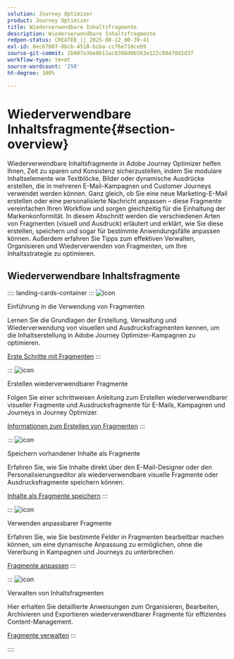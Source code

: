 ```yaml
---
solution: Journey Optimizer
product: Journey Optimizer
title: Wiederverwendbare Inhaltsfragmente
description: Wiederverwendbare Inhaltsfragmente
redpen-status: CREATED_||_2025-08-12_00-39-41
exl-id: 8ec67807-8bcb-4510-bcba-ccf6e710ceb9
source-git-commit: 2b907a3be8b11ac6308d0b563e122c88478d1d37
workflow-type: tm+mt
source-wordcount: '250'
ht-degree: 100%

---
```


# Wiederverwendbare Inhaltsfragmente{#section-overview}

Wiederverwendbare Inhaltsfragmente in Adobe Journey Optimizer helfen Ihnen, Zeit zu sparen und Konsistenz sicherzustellen, indem Sie modulare Inhaltselemente wie Textblöcke, Bilder oder dynamische Ausdrücke erstellen, die in mehreren E-Mail-Kampagnen und Customer Journeys verwendet werden können. Ganz gleich, ob Sie eine neue Marketing-E-Mail erstellen oder eine personalisierte Nachricht anpassen – diese Fragmente vereinfachen Ihren Workflow und sorgen gleichzeitig für die Einhaltung der Markenkonformität. In diesem Abschnitt werden die verschiedenen Arten von Fragmenten (visuell und Ausdruck) erläutert und erklärt, wie Sie diese erstellen, speichern und sogar für bestimmte Anwendungsfälle anpassen können. Außerdem erfahren Sie Tipps zum effektiven Verwalten, Organisieren und Wiederverwenden von Fragmenten, um Ihre Inhaltsstrategie zu optimieren.

## Wiederverwendbare Inhaltsfragmente

:::: landing-cards-container
:::
![icon](https://cdn.experienceleague.adobe.com/icons/book.svg)

Einführung in die Verwendung von Fragmenten

Lernen Sie die Grundlagen der Erstellung, Verwaltung und Wiederverwendung von visuellen und Ausdrucksfragmenten kennen, um die Inhaltserstellung in Adobe Journey Optimizer-Kampagnen zu optimieren.

[Erste Schritte mit Fragmenten](../using/content-management/fragments.md)
:::

:::
![icon](https://cdn.experienceleague.adobe.com/icons/circle-play.svg)

Erstellen wiederverwendbarer Fragmente

Folgen Sie einer schrittweisen Anleitung zum Erstellen wiederverwendbarer visueller Fragmente und Ausdrucksfragmente für E-Mails, Kampagnen und Journeys in Journey Optimizer.

[Informationen zum Erstellen von Fragmenten](../using/content-management/create-fragments.md)
:::

:::
![icon](https://cdn.experienceleague.adobe.com/icons/list-check.svg)

Speichern vorhandener Inhalte als Fragmente

Erfahren Sie, wie Sie Inhalte direkt über den E-Mail-Designer oder den Personalisierungseditor als wiederverwendbare visuelle Fragmente oder Ausdrucksfragmente speichern können.

[Inhalte als Fragmente speichern](../using/content-management/save-fragments.md)
:::

:::
![icon](https://cdn.experienceleague.adobe.com/icons/puzzle-piece.svg)

Verwenden anpassbarer Fragmente

Erfahren Sie, wie Sie bestimmte Felder in Fragmenten bearbeitbar machen können, um eine dynamische Anpassung zu ermöglichen, ohne die Vererbung in Kampagnen und Journeys zu unterbrechen.

[Fragmente anpassen](../using/content-management/customizable-fragments.md)
:::

:::
![icon](https://cdn.experienceleague.adobe.com/icons/gear.svg)

Verwalten von Inhaltsfragmenten

Hier erhalten Sie detaillierte Anweisungen zum Organisieren, Bearbeiten, Archivieren und Exportieren wiederverwendbarer Fragmente für effizientes Content-Management.

[Fragmente verwalten](../using/content-management/manage-fragments.md)
:::

::::

